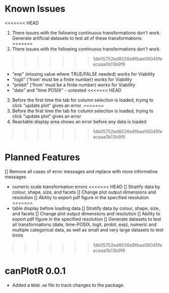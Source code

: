 # Known Issues
<<<<<<< HEAD
1. There issues with the following continuous transformations don't work. Generate artificial datasets to test all of these transformations: 
=======
1. There issues with the following continuous transformations don't work. 
>>>>>>> 1db05752ed8026e8fbae06045feacaaa0b13b9f9
  + "exp" (missing value where TRUE/FALSE needed) works for Viability
  + "logit" ('from' must be a finite number) works for Viability
  + "probit" ('from' must be a finite number) works for Viability
  + "date" and "time POSIX" - untested
<<<<<<< HEAD
2. Before the first time the tab for column selection is loaded, trying to click "update plot" gives an error.
=======
2. Before the first time the tab for column selection is loaded, trying to click "update plot" gives an error
3. Reactable display area shows an error before any data is loaded
>>>>>>> 1db05752ed8026e8fbae06045feacaaa0b13b9f9

# Planned Features
[] Remove all cases of error messages and replace with more informative messages
  + numeric scale transformation errors
<<<<<<< HEAD
[] Stratify data by colour, shape, size, and facets
[] Change plot output dimensions and resolution
[] Ability to export pdf figure in the specified resolution
=======
  + table display before loading data
[] Stratify data by colour, shape, size, and facets
[] Change plot output dimensions and resolution
[] Ability to export pdf figure in the specified resolution
[] Generate datasets to test all transformations (date, time-POSIX, logit, probit, exp), numeric and multiple categorical data, as well as small and very large datasets to test limits
>>>>>>> 1db05752ed8026e8fbae06045feacaaa0b13b9f9

# canPlotR 0.0.1
* Added a `NEWS.md` file to track changes to the package.
